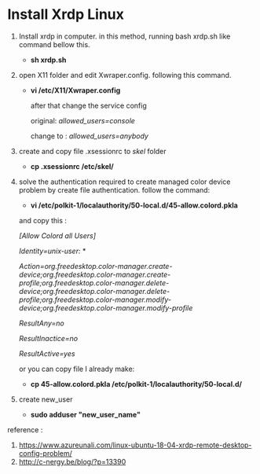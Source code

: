 # Install Xrdp Linux

1. Install xrdp in computer. in this method, running bash xrdp.sh like command bellow this.

   * **sh xrdp.sh**

2. open X11 folder and edit Xwraper.config. following this command.

   * **vi /etc/X11/Xwraper.config**

     after that change the service config

     original: *allowed_users=console* 

     change to : *allowed_users=anybody*

3. create and copy file .xsessionrc to *skel* folder 

   * **cp .xsessionrc /etc/skel/**

4. solve the authentication required to create managed color device problem by create file authentication.  follow the command:

   * **vi /etc/polkit-1/localauthority/50-local.d/45-allow.colord.pkla**

   and copy this :

   *[Allow Colord all Users]*

   *Identity=unix-user:* *

   *Action=org.freedesktop.color-manager.create-device;org.freedesktop.color-manager.create-profile;org.freedesktop.color-manager.delete-device;org.freedesktop.color-manager.delete-profile;org.freedesktop.color-manager.modify-device;org.freedesktop.color-manager.modify-profile*

   *ResultAny=no*

   *ResultInactice=no*

   *ResultActive=yes*

   or you can copy file I already make:

   * **cp 45-allow.colord.pkla /etc/polkit-1/localauthority/50-local.d/**

5. create new_user
   * **sudo adduser "new_user_name"**
   
   
reference :
1. https://www.azureunali.com/linux-ubuntu-18-04-xrdp-remote-desktop-config-problem/
2. http://c-nergy.be/blog/?p=13390
